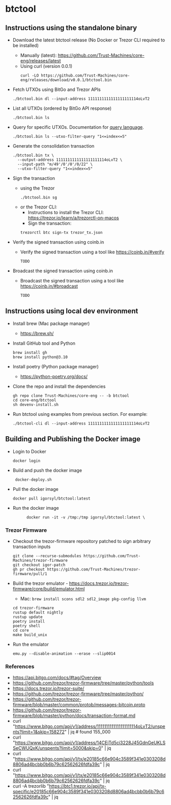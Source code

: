 # btctool

## Instructions using the standalone binary

- Download the latest btctool release (No Docker or Trezor CLI required to be installed)
  - Manually (latest): https://github.com/Trust-Machines/core-eng/releases/latest 
  - Using curl (version 0.0.1) 
    ```commandline
    curl -LO https://github.com/Trust-Machines/core-eng/releases/download/v0.0.1/btctool.bin
    ```

- Fetch UTXOs using BitGo and Trezor APIs
  ```commandline
  ./btctool.bin dl --input-address 1111111111111111111114oLvT2
  ```
- List all UTXOs (ordered by BitGo API response)
  ```commandline
  ./btctool.bin ls
  ```
- Query for specific UTXOs. Documentation for [query language](https://pandas.pydata.org/docs/reference/api/pandas.DataFrame.query.html).
  ```commandline
  ./btctool.bin ls --utxo-filter-query "1<=index<=5"
  ```
- Generate the consolidation transaction
  ```commandline
  ./btctool.bin tx \
    --output-address 1111111111111111111114oLvT2 \
    --input-path "m/49'/0'/0'/0/22" \
    --utxo-filter-query "1<=index<=5"
  ```
- Sign the transaction
  - using the Trezor
    ```commandline
    ./btctool.bin sg
    ```
  - or the Trezor CLI:
    - Instructions to install the Trezor CLI: https://trezor.io/learn/a/trezorctl-on-macos
    - Sign the transaction:
    ```commandline
    trezorctl btc sign-tx trezor_tx.json
    ```

- Verify the signed transaction using coinb.in
  - Verify the signed transaction using a tool like https://coinb.in/#verify
    ```commandline
    TODO
    ```
- Broadcast the signed transaction using coinb.in
  - Broadcast the signed transaction using a tool like https://coinb.in/#broadcast
    ```commandline
    TODO
    ```

## Instructions using local dev environment

- Install brew (Mac package manager)
  - https://brew.sh/

- Install GitHub tool and Python
  ```commandline
  brew install gh
  brew install python@3.10 
  ```
  
- Install poetry (Python package manager)
  - https://python-poetry.org/docs/
  
- Clone the repo and install the dependencies
  ```commandline
  gh repo clone Trust-Machines/core-eng -- -b btctool
  cd core-eng/btctool
  sh devenv-install.sh
  ```

- Run btctool using examples from previous section. For example: 
  ```commandline
  ./btctool-cli dl --input-address 1111111111111111111114oLvT2
  ```

## Building and Publishing the Docker image

- Login to Docker
  ```commandline 
  docker login
  ```
- Build and push the docker image
  ```commandline
   docker-deploy.sh
  ```

- Pull the docker image
    ```commandline
    docker pull igorsyl/btctool:latest
    ```
- Run the docker image
  ```commandline
        docker run -it -v /tmp:/tmp igorsyl/btctool:latest \
  ```

### Trezor Firmware

- Checkout the trezor-firmware repository patched to sign arbitrary transaction inputs
  ```commandline 
  git clone --recurse-submodules https://github.com/Trust-Machines/trezor-firmware
  git checkout igor-patch 
  gh pr checkout https://github.com/Trust-Machines/trezor-firmware/pull/1
  ```

- Build the trezor emulator - https://docs.trezor.io/trezor-firmware/core/build/emulator.html
    - Mac: `brew install scons sdl2 sdl2_image pkg-config llvm`
  ```commandline
  cd trezor-firmware
  rustup default nightly
  rustup update
  poetry install
  poetry shell
  cd core
  make build_unix
  ```
- Run the emulator
  ```commandline
  emu.py --disable-animation --erase --slip0014 
  ```

### References

- https://api.bitgo.com/docs/#tag/Overview
- https://github.com/trezor/trezor-firmware/tree/master/python/tools
- https://docs.trezor.io/trezor-suite/
- https://github.com/trezor/trezor-firmware/tree/master/python/
- https://github.com/trezor/trezor-firmware/blob/master/common/protob/messages-bitcoin.proto
- https://github.com/trezor/trezor-firmware/blob/master/python/docs/transaction-format.md
- curl "https://www.bitgo.com/api/v1/address/1111111111111111111114oLvT2/unspents?limit=1&skip=158272" | jq # found
  155_000
- curl "https://www.bitgo.com/api/v1/address/14CEjTd5ci3228J45GdnGeUKLSSeCWUQxK/unspents?limit=5000&skip=0" | jq
- curl "https://www.bitgo.com/api/v1/tx/e20185c66e904c3589f341e0303208d8806ad4bcbb0b6b79c62562626fdfa39c" | jq
- curl "https://www.bitgo.com/api/v1/tx/e20185c66e904c3589f341e0303208d8806ad4bcbb0b6b79c62562626fdfa39c" | jq
- curl -A
  trezorlib "https://btc1.trezor.io/api/tx-specific/e20185c66e904c3589f341e0303208d8806ad4bcbb0b6b79c62562626fdfa39c" |
  jq
